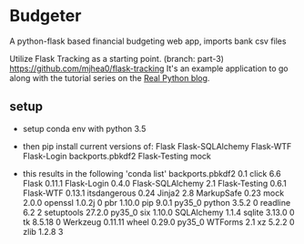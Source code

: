 # Budgeter

A python-flask based financial budgeting web app, imports bank csv files

Utilize Flask Tracking as a starting point. (branch: part-3)
https://github.com/mjhea0/flask-tracking
It's an example application to go along with the tutorial series on the [Real Python blog](http://www.realpython.com/blog/).

## setup

- setup conda env with python 3.5 
- then pip install current versions of:
Flask
Flask-SQLAlchemy
Flask-WTF
Flask-Login
backports.pbkdf2
Flask-Testing
mock

- this results in the following 'conda list'
backports.pbkdf2          0.1                       <pip>
click                     6.6                       <pip>
Flask                     0.11.1                    <pip>
Flask-Login               0.4.0                     <pip>
Flask-SQLAlchemy          2.1                       <pip>
Flask-Testing             0.6.1                     <pip>
Flask-WTF                 0.13.1                    <pip>
itsdangerous              0.24                      <pip>
Jinja2                    2.8                       <pip>
MarkupSafe                0.23                      <pip>
mock                      2.0.0                     <pip>
openssl                   1.0.2j                        0
pbr                       1.10.0                    <pip>
pip                       9.0.1                    py35_0
python                    3.5.2                         0
readline                  6.2                           2
setuptools                27.2.0                   py35_0
six                       1.10.0                    <pip>
SQLAlchemy                1.1.4                     <pip>
sqlite                    3.13.0                        0
tk                        8.5.18                        0
Werkzeug                  0.11.11                   <pip>
wheel                     0.29.0                   py35_0
WTForms                   2.1                       <pip>
xz                        5.2.2                         0
zlib                      1.2.8                         3
